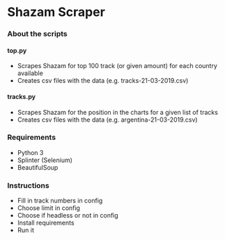 # Shazam Scraper

### About the scripts

#### top.py

- Scrapes Shazam for top 100 track (or given amount) for each country available
- Creates csv files with the data (e.g. tracks-21-03-2019.csv)

#### tracks.py

- Scrapes Shazam for the position in the charts for a given list of tracks
- Creates csv files with the data (e.g. argentina-21-03-2019.csv)

### Requirements

- Python 3
- Splinter (Selenium)
- BeautifulSoup

### Instructions

- Fill in track numbers in config
- Choose limit in config
- Choose if headless or not in config
- Install requirements
- Run it
